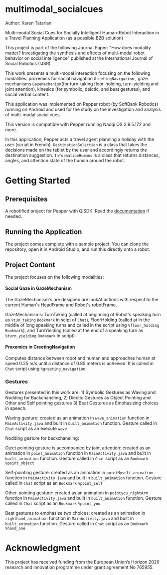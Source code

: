 # multimodal_socialcues
Author: Karen Tatarian

Multi-modal Social Cues for Socially Intelligent Human-Robot Interaction in a Travel Planning Application (as a possible B2B solution)

This project is part of the following Journal Paper:  "How does modality matter? Investigating the synthesis and effects of multi-modal robot behavior on social intelligence" published at the International Journal of Social Robotics  (IJSR)

This work presents a multi-modal interaction focusing on the following modalities: proxemics for social navigation ```GreetingNavigation``` , gaze mechanisms ```GazeMechanism```(for turn-taking floor-holding, turn-yielding and joint attention), kinesics (for symbolic, deictic, and beat gestures), and social verbal content.

This application was implemented on Pepper robot (by SoftBank Robotics) running on Android and used for the study on the investigation and analysis of multi-modal social cues. 

This version is compatible with Pepper running Naoqi OS 2.9.5.172 and more.

In this application, Pepper acts a travel agent planning a holiday with the user (script in French). ```DestinationSelection``` is a class that takes the decisions made on the tablet by the user and accordingly returns the destination suggestion.  ```InformationHumans``` is a class that returns distances, angles, and attention state of the human around the robot. 

# Getting Started

## Prerequisites
A robotified project for Pepper with QiSDK. Read the [documentation](https://developer.softbankrobotics.com/pepper-qisdk) if needed. 

## Running the Application 
The project comes complete with a sample project. You can clone the repository, open it in Android Studio, and run this directly onto a robot.

## Project Content 
The project focuses on the following modalities: 
#### Social Gaze in GazeMechanism
The GazeMechanism's are designed are lookAt actions with respect to the current Human's HeadFrame and Robot's robotFrame.

GazeMechanisms: TurnTaking (called at beginning of Robot's speaking turn as ```%tun_taking``` ```Bookmark``` in scipt of ```Chat```), FloorHolding (called at in the middle of long speaking turns and called in the script using ```%floor_holding``` ```Bookmark```), and TurnYielding (called at the end of a speaking turn as ```%turn_yielding``` ```Bookmark``` in script)

#### Proxemics in GreetingNavigation 
Computes distance between robot and human and approaches human at speed 0.25 m/s until a distance of 0.85 meters is acheived. It is called in ```Chat``` script using ```%greeting_navigation```

### Gestures
Gestures presented in this work are: 1) Symbolic Gestures as Waving and Nodding for Backchaneling, 2) Diectic Gestures as Object Pointing and Other and Self pointing gestures 3) Beat Gestures as Emphasizing choices in speech. 

Waving gesture: created as an animation in ```wave_animation``` function in ```MainActivity.java``` and built in ```built_animation``` function. Gesture called in ```Chat``` script as an execute ```wave```

Nodding gesture for backchaneling: 

Oject pointing gesture is accompanied by joint attention: created as an animation in ```point_animation``` function in ```MainActivity.java``` and built in ```built_animation``` function. Gesture called in ```Chat``` script as an ```Bookmark``` ```%point_object```

Self-pointing gesture:  created as an animation in ```pointMyself_animation``` function in ```MainActivity.java``` and built in ```built_animation``` function. Gesture called in ```Chat``` script as an ```Bookmark``` ```%point_self```

Other-pointing gesture:  created as an animation in ```pointyou_rightArm``` function in ```MainActivity.java``` and built in ```built_animation``` function. Gesture called in ```Chat``` script as an ```Bookmark``` ```%point_you```

Beat gestures to emphasize two choices:  created as an animation in ```righthand_animation``` function in ```MainActivity.java``` and built in ```built_animation``` function. Gesture called in ```Chat``` script as an ```Bookmark``` ```%hand_one```

# Acknowledgment
This project has received funding from the European Union’s Horizon 2020 research and innovation programme under grant agreement No 765955. 



